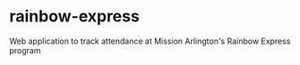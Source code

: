 # rainbow-express
Web application to track attendance at Mission Arlington's Rainbow Express program
